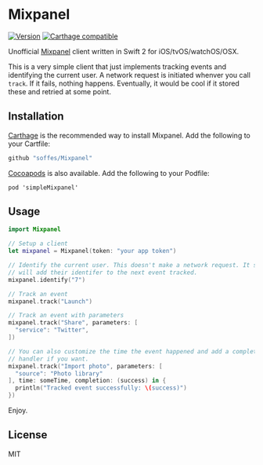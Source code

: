 # Mixpanel

[![Version](https://img.shields.io/github/release/soffes/Mixpanel.svg)](https://github.com/soffes/Mixpanel/releases) [![Carthage compatible](https://img.shields.io/badge/Carthage-compatible-4BC51D.svg?style=flat)](https://github.com/Carthage/Carthage)

Unofficial [Mixpanel](https://mixpanel.com) client written in Swift 2 for iOS/tvOS/watchOS/OSX.

This is a very simple client that just implements tracking events and identifying the current user. A network request is initiated whenver you call `track`. If it fails, nothing happens. Eventually, it would be cool if it stored these and retried at some point.


## Installation

[Carthage](https://github.com/carthage/carthage) is the recommended way to install Mixpanel. Add the following to your Cartfile:

``` ruby
github "soffes/Mixpanel"
```

[Cocoapods](https://cocoapods.org) is also available. Add the following to your Podfile:

```
pod 'simpleMixpanel'
```

## Usage

``` swift
import Mixpanel

// Setup a client
let mixpanel = Mixpanel(token: "your app token")

// Identify the current user. This doesn't make a network request. It simply
// will add their identifer to the next event tracked.
mixpanel.identify("7")

// Track an event
mixpanel.track("Launch")

// Track an event with parameters
mixpanel.track("Share", parameters: [
  "service": "Twitter",
])

// You can also customize the time the event happened and add a completion
// handler if you want.
mixpanel.track("Import photo", parameters: [
  "source": "Photo library"
], time: someTime, completion: (success) in {
  println("Tracked event successfully: \(success)")
})
```

Enjoy.

## License

MIT
